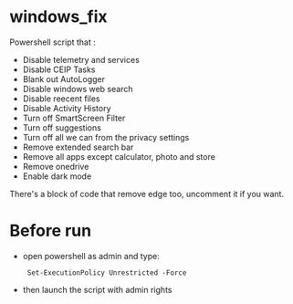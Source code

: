# windows_fix

Powershell script that :</br>

   - Disable telemetry and services
   - Disable CEIP Tasks
   - Blank out AutoLogger
   - Disable windows web search
   - Disable reecent files
   - Disable Activity History
   - Turn off SmartScreen Filter
   - Turn off suggestions
   - Turn off all we can from the privacy settings 
   - Remove extended search bar
   - Remove all apps except calculator, photo and store
   - Remove onedrive
   - Enable dark mode

There's a block of code that remove edge too, uncomment it if you want.

 # Before run 

 - open powershell as admin and type: 
 
        Set-ExecutionPolicy Unrestricted -Force
        
 - then launch the script with admin rights
